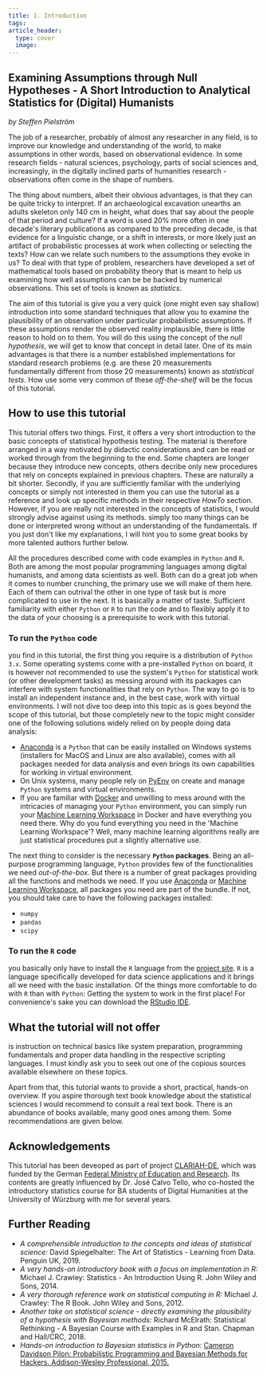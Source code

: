 ```yaml
---
title: 1. Introduction
tags: 
article_header:
  type: cover
  image:
---
```


## Examining Assumptions through Null Hypotheses - A Short Introduction to Analytical Statistics for (Digital) Humanists

*by Steffen Pielström*

The job of a researcher, probably of almost any researcher in any field, is to improve our knowledge and understanding of the world, to make assumptions in other words, based on observational evidence. In some research fields - natural sciences, psychology, parts of social sciences and, increasingly, in the digitally inclined parts of humanities research - observations often come in the shape of numbers. 

The thing about numbers, albeit their obvious advantages, is that they can be quite tricky to interpret. If an archaeological excavation unearths an adults skeleton only 140 cm in height, what does that say about the people of that period and culture? If a word is used 20% more often in one decade's literary publications as compared to the preceding decade, is that evidence for a linguistic change, or a shift in interests, or more likely just an artifact of probabilistic processes at work when collecting or selecting the texts? How can we relate such numbers to the assumptions they evoke in us? To deal with that type of problem, researchers have developed a set of mathematical tools based on probability theory that is meant to help us examining how well assumptions can be be backed by numerical observations. This set of tools is known as *statistics*.

The aim of this tutorial is give you a very quick (one might even say shallow) introduction into some standard techniques that allow you to examine the plausibility of an observation under particular probabilistic assumptions. If these assumptions render the observed reality implausible, there is little reason to hold on to them. You will do this using the concept of the *null hypothesis*, we will get to know that concept in detail later. One of its main advantages is that there is a number established implementations for standard research problems (e.g. are these 20 measurements fundamentally different from those 20 measurements) known as *statistical tests*. How use some very common of these *off-the-shelf* will be the focus of this tutorial. 



## How to use this tutorial
This tutorial offers two things. First, it offers a very short introduction to the basic concepts of statistical hypothesis testing. The material is therefore arranged in a way motivated by didactic considerations and can be read or worked through from the beginning to the end. Some chapters are longer because they introduce new concepts, others decribe only new procedures that rely on concepts explained in previous chapters. These are naturally a bit shorter. Secondly, if you are sufficiently familiar with the underlying concepts or simply not interested in them you can use the tutorial as a reference and look up specific methods in their respective *HowTo* section. However, if you are really not interested in the concepts of statistics, I would strongly advise against using its methods. simply too many things can be done or interpreted wrong without an understanding of the fundamentals. If you just don't like my explanations, I will hint you to some great books by more talented authors further below.

All the procedures described come with code examples in `Python` and `R`. Both are among the most popular programming languages among digital humanists, and among data scientists as well. Both can do a great job when it comes to number crunching, the primary use we will make of them here. Each of them can outrival the other in one type of task but is more complicated to use in the next. It is basically a matter of taste. Sufficient familiarity with either `Python` or `R` to run the code and to flexibly apply it to the data of your choosing is a prerequisite to work with this tutorial.

### To run the `Python` code
you find in this tutorial, the first thing you require is a distribution of `Python 3.x`. Some operating systems come with a pre-installed `Python` on board, it is however not recommended to use the system's `Python` for statistical work (or other development tasks) as messing around with its packages can interfere with system functionalities that rely on `Python`. The way to go is to install an independent instance and, in the best case, work with virtual environments. I will not dive too deep into this topic as is goes beyond the scope of this tutorial, but those completely new to the topic might consider one of the following solutions widely relied on by people doing data analysis:

- [Anaconda](https://www.anaconda.com/) is a `Python` that can be easily installed on Windows systems (installers for MacOS and Linux are also available), comes with all packages needed for data analysis and even brings its own capabilities for working in virtual environment. 
- On Unix systems, many people rely on [PyEnv](https://github.com/pyenv/pyenv) on create and manage `Python` systems and virtual environments.
- If you are familiar with [Docker](https://www.docker.com/) and unwilling to mess around with the intricacies of managing your `Python` environment, you can simply run your [Machine Learning Workspace](https://github.com/ml-tooling/ml-workspace) in Docker and have everything you need there. Why do you fund everything you need in the 'Machine Learning Workspace'? Well, many machine learning algorithms really are just statistical procedures put a slightly alternative use. 

The next thing to consider is the necessary **`Python` packages**. Being an all-purpose programming language, `Python` provides few of the functionalities we need *out-of-the-box*. But there is a number of great packages providing all the functions and methods we need. If you use [Anaconda](https://www.anaconda.com/) or [Machine Learning Workspace](https://github.com/ml-tooling/ml-workspace), all packages you need are part of the bundle. If not, you should take care to have the following packages installed:
- `numpy`
- `pandas`
- `scipy`

### To run the `R` code
you basically only have to install the `R` language from the [project site](https://cran.r-project.org/mirrors.html). `R` is a language specifically developed for data science applications and it brings all we need with the basic installation. Of the things more comfortable to do with `R` than with `Python`: Getting the system to work in the first place! For convenience's sake you can download the [RStudio IDE](https://www.rstudio.com/).

## What the tutorial will not offer
is instruction on technical basics like system preparation, programming fundamentals and proper data handling in the respective scripting languages. I must kindly ask you to seek out one of the copious sources available elsewhere on these topics.

Apart from that, this tutorial wants to provide a short, practical, hands-on overview. If you aspire thorough text book knowledge about the statistical sciences I would recommend to consult a real text book. There is an abundance of books available, many good ones among them. Some recommendations are given below. 

## Acknowledgements
This tutorial has been deveoped as part of project [CLARIAH-DE](https://www.clariah.de/), which was funded by the German [Federal Ministry of Education and Research](https://www.bmbf.de/bmbf/en/home/home_node.html). Its contents are greatly influenced by Dr. José Calvo Tello, who co-hosted the introductory statistics course for BA students of Digital Humanities at the University of Würzburg with me for several years.

## Further Reading
- *A comprehensible introduction to the concepts and ideas of statistical science:* David Spiegelhalter: The Art of Statistics - Learning from Data. Penguin UK, 2019.
- *A very hands-on introductory book with a focus on implementation in R:* Michael J. Crawley: Statistics - An Introduction Using R. John Wiley and Sons, 2014.
- *A very thorough reference work on statistical computing in R:* Michael J. Crawley: The R Book. John Wiley and Sons, 2012.
- *Another take on statistical science - directly examining the plausibility of a hypothesis with Bayesian methods:* Richard McElrath: Statistical Rethinking - A Bayesian Course with Examples in R and Stan. Chapman and Hall/CRC, 2018.
- *Hands-on introduction to Bayesian statistics in Python:* [Cameron Davidson Pilon: Probabilistic Programming and Bayesian Methods for Hackers. Addison-Wesley Professional, 2015.](https://camdavidsonpilon.github.io/Probabilistic-Programming-and-Bayesian-Methods-for-Hackers/)
